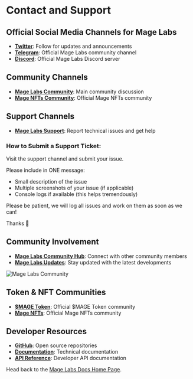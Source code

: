 # Contact and Support

## Official Social Media Channels for Mage Labs

* [**Twitter**](https://x.com/MageLabsOnSol): Follow for updates and announcements
* [**Telegram**](https://t.me/magelabs): Official Mage Labs community channel
* [**Discord**](https://discord.gg/magelabs): Official Mage Labs Discord server

## Community Channels

* [**Mage Labs Community**](https://t.me/magelabs): Main community discussion
* [**Mage NFTs Community**](https://t.me/magenft): Official Mage NFTs community

## Support Channels

* [**Mage Labs Support**](https://t.me/magelabssupport): Report technical issues and get help

### How to Submit a Support Ticket:

Visit the support channel and submit your issue.

Please include in ONE message:
- Small description of the issue 
- Multiple screenshots of your issue (if applicable)
- Console logs if available (this helps tremendously)

Please be patient, we will log all issues and work on them as soon as we can!

Thanks 🙏

## Community Involvement

* **[Mage Labs Community Hub](https://t.me/magelabs)**: Connect with other community members
* **[Mage Labs Updates](https://x.com/MageLabsOnSol)**: Stay updated with the latest developments

![Mage Labs Community](/assets/mages-group.jpg)

## Token & NFT Communities

* [**$MAGE Token**](https://t.me/magetoken): Official $MAGE Token community
* [**Mage NFTs**](https://t.me/magenft): Official Mage NFTs community

## Developer Resources

* [**GitHub**](https://github.com/magelabs): Open source repositories
* [**Documentation**](https://docs.magelabs.xyz): Technical documentation
* [**API Reference**](developer-docs/api-reference.md): Developer API documentation

Head back to the [Mage Labs Docs Home Page](/).